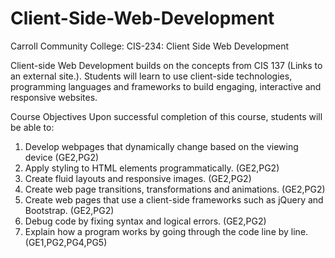 # Client-Side-Web-Development
Carroll Community College: CIS-234: Client Side Web Development

Client-side Web Development builds on the concepts from CIS 137 (Links to an external site.). Students will learn to use client-side technologies, programming languages and frameworks to build engaging, interactive and responsive websites. 

Course Objectives
Upon successful completion of this course, students will be able to:
1.	Develop webpages that dynamically change based on the viewing device (GE2,PG2)
2.	Apply styling to HTML elements programmatically. (GE2,PG2)
3.	Create fluid layouts and responsive images. (GE2,PG2)
4.	Create web page transitions, transformations and animations. (GE2,PG2)
5.	Create web pages that use a client-side frameworks such as jQuery and Bootstrap. (GE2,PG2)
6.	Debug code by fixing syntax and logical errors. (GE2,PG2)
7.	Explain how a program works by going through the code line by line. (GE1,PG2,PG4,PG5)
